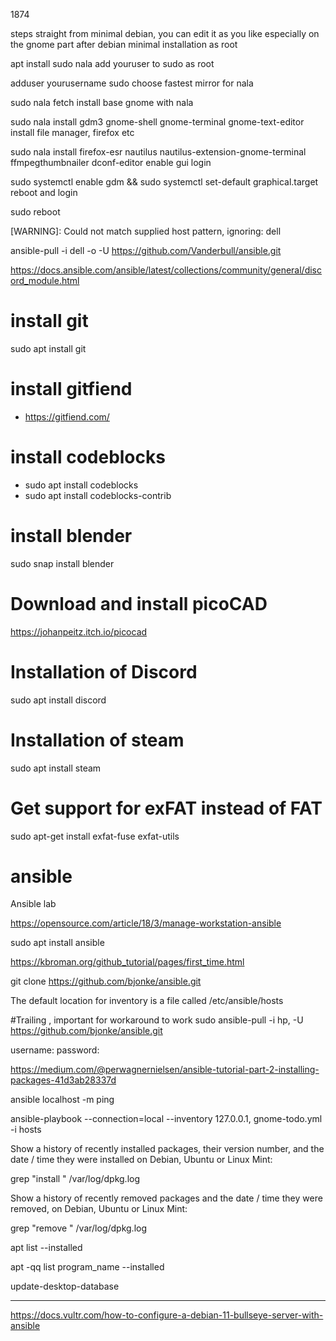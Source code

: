 1874

steps straight from minimal debian, you can edit it as you like especially on the gnome part
after debian minimal installation as root

apt install sudo nala
add youruser to sudo as root

adduser yourusername sudo
choose fastest mirror for nala

sudo nala fetch
install base gnome with nala

sudo nala install gdm3 gnome-shell gnome-terminal gnome-text-editor
install file manager, firefox etc

sudo nala install firefox-esr nautilus nautilus-extension-gnome-terminal ffmpegthumbnailer dconf-editor
enable gui login

sudo systemctl enable gdm && sudo systemctl set-default graphical.target
reboot and login

sudo reboot



[WARNING]: Could not match supplied host pattern, ignoring: dell

ansible-pull -i dell -o -U https://github.com/Vanderbull/ansible.git


https://docs.ansible.com/ansible/latest/collections/community/general/discord_module.html
# install git
sudo apt install git

# install gitfiend
- https://gitfiend.com/

# install codeblocks
- sudo apt install codeblocks
- sudo apt install codeblocks-contrib

# install blender
sudo snap install blender

# Download and install picoCAD
https://johanpeitz.itch.io/picocad

# Installation of Discord
sudo apt install discord

# Installation of steam
sudo apt install steam

# Get support for exFAT instead of FAT
sudo apt-get install exfat-fuse exfat-utils

# ansible
Ansible lab

https://opensource.com/article/18/3/manage-workstation-ansible

sudo apt install ansible

https://kbroman.org/github_tutorial/pages/first_time.html

git clone https://github.com/bjonke/ansible.git

The default location for inventory is a file called /etc/ansible/hosts

#Trailing , important for workaround to work
sudo ansible-pull -i hp, -U https://github.com/bjonke/ansible.git

username:
password: <token>

https://medium.com/@perwagnernielsen/ansible-tutorial-part-2-installing-packages-41d3ab28337d

ansible localhost -m ping

ansible-playbook --connection=local --inventory 127.0.0.1, gnome-todo.yml -i hosts

Show a history of recently installed packages, their version number, and the date / time they were installed on Debian, Ubuntu or Linux Mint:

grep "install " /var/log/dpkg.log

Show a history of recently removed packages and the date / time they were removed, on Debian, Ubuntu or Linux Mint:

grep "remove " /var/log/dpkg.log


apt list --installed

apt -qq list program_name --installed

update-desktop-database

---
https://docs.vultr.com/how-to-configure-a-debian-11-bullseye-server-with-ansible

